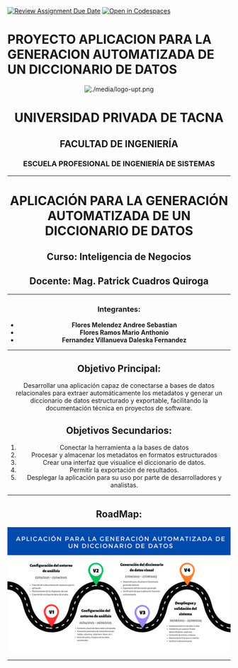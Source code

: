 [![Review Assignment Due Date](https://classroom.github.com/assets/deadline-readme-button-22041afd0340ce965d47ae6ef1cefeee28c7c493a6346c4f15d667ab976d596c.svg)](https://classroom.github.com/a/IlvMPK2Y)
[![Open in Codespaces](https://classroom.github.com/assets/launch-codespace-2972f46106e565e64193e422d61a12cf1da4916b45550586e14ef0a7c637dd04.svg)](https://classroom.github.com/open-in-codespaces?assignment_repo_id=18793491)
# PROYECTO APLICACION PARA LA GENERACION AUTOMATIZADA DE UN DICCIONARIO DE DATOS

<center>

![./media/logo-upt.png](./media/logo-upt.png)

# **UNIVERSIDAD PRIVADA DE TACNA**  
## **FACULTAD DE INGENIERÍA**  
### **ESCUELA PROFESIONAL DE INGENIERÍA DE SISTEMAS**  

---

# **APLICACIÓN PARA LA GENERACIÓN AUTOMATIZADA DE UN DICCIONARIO DE DATOS**

## **Curso:** Inteligencia de Negocios  
## **Docente:** Mag. Patrick Cuadros Quiroga  

---

### **Integrantes:**  
- **Flores Melendez Andree Sebastian**  
- **Flores Ramos Mario Anthonio**  
- **Fernandez Villanueva Daleska Fernandez**  

---

## Objetivo Principal:
Desarrollar una aplicación capaz de conectarse a bases de datos relacionales para extraer automáticamente los metadatos y generar un diccionario de datos estructurado y exportable, facilitando la documentación técnica en proyectos de software.

## Objetivos Secundarios:
1. Conectar la herramienta a la bases de datos
2. Procesar y almacenar los metadatos en formatos estructurados
3. Crear una interfaz que visualice el diccionario de datos.
4. Permitir la exportación de resultados.
5. Desplegar la aplicación para su uso por parte de desarrolladores y analistas.

---

## RoadMap:

![Roadmap](./media/roadmap.png)

---

</center>
